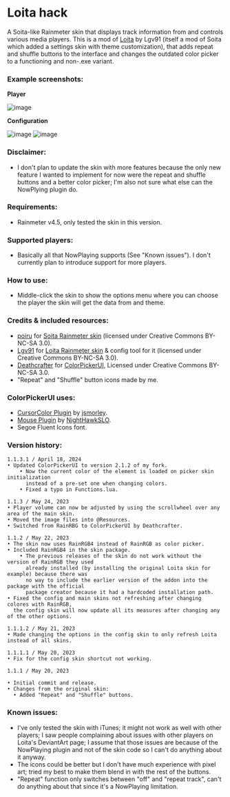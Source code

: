 # Loita hack
A Soita-like Rainmeter skin that displays track information from and controls various media players. This is a mod of [Loita](https://www.deviantart.com/lgv91/art/Loita-265348874) by Lgv91 (itself a mod of Soita which added a settings skin with theme customization), that adds repeat and shuffle buttons to the interface and changes the outdated color picker to a functioning and non-.exe variant.

### Example screenshots:

**Player**

![image](https://github.com/undeadwanderer/loita-hack/assets/51511863/7e8a8e4c-314c-4466-bbfd-58986d111bad)

**Configuration**

![image](https://github.com/undeadwanderer/loita-hack/assets/51511863/2018d7b9-cc70-40dd-90fa-ee9151c6ac67)
 ![image](https://github.com/undeadwanderer/loita-hack/assets/51511863/95ce05c3-8820-47f3-9afd-a730473faef7)


### Disclaimer: 
* I don't plan to update the skin with more features because the only new feature I wanted to implement for now were the repeat and shuffle buttons and a better color picker; I'm also not sure what else can the NowPlying plugin do.

### Requirements:
* Rainmeter v4.5, only tested the skin in this version.

### Supported players:
* Basically all that NowPlaying supports (See "Known issues"). I don't currently plan to introduce support for more players.

### How to use:
* Middle-click the skin to show the options menu where you can choose the player the skin will get the data from and theme.

### Credits & included resources:
* [poiru](https://www.deviantart.com/poiru) for [Soita Rainmeter skin](https://www.deviantart.com/poiru/art/Soita-for-Rainmeter-209864541) (licensed under Creative Commons BY-NC-SA 3.0).
* [Lgv91](https://www.deviantart.com/lgv91) for [Loita Rainmeter skin](https://www.deviantart.com/lgv91/art/Loita-265348874) & config tool for it (licensed under Creative Commons BY-NC-SA 3.0).
* [Deathcrafter](https://github.com/deathcrafter) for [ColorPickerUI](https://github.com/deathcrafter/ColorPickerUI), Licensed under Creative Commons BY-NC-SA 3.0.
* "Repeat" and "Shuffle" button icons made by me.

### ColorPickerUI uses:
* [CursorColor Plugin](https://forum.rainmeter.net/viewtopic.php?t=23375) by [jsmorley](https://www.rainmeter.net/).
* [Mouse Plugin](https://github.com/NighthawkSLO/Mouse.dll) by [NightHawkSLO](https://github.com/NighthawkSLO).
* Segoe Fluent Icons font.

### Version history:

```
1.1.3.1 / April 18, 2024
• Updated ColorPickerUI to version 2.1.2 of my fork.
    • Now the current color of the element is loaded on picker skin initialization
      instead of a pre-set one when changing colors.
    • Fixed a typo in Functions.lua.

1.1.3 / May 24, 2023
• Player volume can now be adjusted by using the scrollwheel over any area of the main skin.
• Moved the image files into @Resources.
• Switched from RainRBG to ColorPickerUI by Deathcrafter.

1.1.2 / May 22, 2023
• The skin now uses RainRGB4 instead of RainRGB as color picker.
• Included RainRGB4 in the skin package.
    • The previous releases of the skin do not work without the version of RainRGB they used
      already installed (by installing the original Loita skin for example) because there was
      no way to include the earlier version of the addon into the package with the official
      package creator because it had a hardcoded installation path.
• Fixed the config and main skins not refreshing after changing colores with RainRGB,
  the config skin will now update all its measures after changing any of the other options.

1.1.1.2 / May 21, 2023
• Made changing the options in the config skin to only refresh Loita instead of all skins.

1.1.1.1 / May 20, 2023
• Fix for the config skin shortcut not working.

1.1.1 / May 20, 2023

• Initial commit and release.
• Changes from the original skin:
  • Added "Repeat" and "Shuffle" buttons.
```

### Known issues: 
* I've only tested the skin with iTunes; it might not work as well with other players; I saw people complaining about issues with other players on Loita's DeviantArt page; I assume that those issues are because of the NowPlaying plugin and not of the skin code so I can't do anything about it anyway.
* The icons could be better but I don't have much experience with pixel art; tried my best to make them blend in with the rest of the buttons.
* "Repeat" function only switches between "off" and "repeat track", can't do anything about that since it's a NowPlaying limitation.
